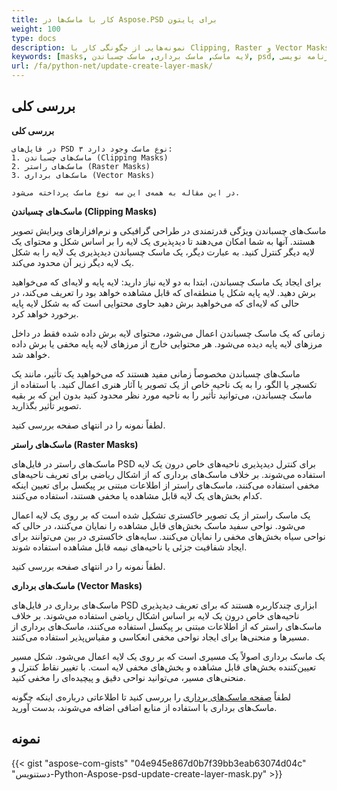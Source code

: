 ```yaml
---
title: کار با ماسک‌ها در Aspose.PSD برای پایتون
weight: 100
type: docs
description: نمونه‌هایی از چگونگی کار با Clipping, Raster و Vector Masks درون فایل PSD
keywords: [masks, لایه ماسک, ماسک برداری, ماسک چسباندن, psd, رابط برنامه نویسی PSD, پایتون, نمونه کد]
url: /fa/python-net/update-create-layer-mask/
---
```


## **بررسی کلی**

**بررسی کلی**
	
	در فایل‌های PSD ۳ نوع ماسک وجود دارد:
	1. ماسک‌های چسباندن (Clipping Masks)
	2. ماسک‌های راستر (Raster Masks)
	3. ماسک‌های برداری (Vector Masks)
	
	در این مقاله به همه‌ی این سه نوع ماسک پرداخته می‌شود.

**ماسک‌های چسباندن (Clipping Masks)**

ماسک‌های چسباندن ویژگی قدرتمندی در طراحی گرافیکی و نرم‌افزارهای ویرایش تصویر هستند. آنها به شما امکان می‌دهند تا دیدپذیری یک لایه را بر اساس شکل و محتوای یک لایه دیگر کنترل کنید. به عبارت دیگر، یک ماسک چسباندن دیدپذیری یک لایه را به شکل یک لایه دیگر زیر آن محدود می‌کند.

برای ایجاد یک ماسک چسباندن، ابتدا به دو لایه نیاز دارید: لایه پایه و لایه‌ای که می‌خواهید برش دهید. لایه پایه شکل یا منطقه‌ای که قابل مشاهده خواهد بود را تعریف می‌کند، در حالی که لایه‌ای که می‌خواهید برش دهید حاوی محتوایی است که به شکل لایه پایه برخورد خواهد کرد.

زمانی که یک ماسک چسباندن اعمال می‌شود، محتوای لایه برش داده شده فقط در داخل مرزهای لایه پایه دیده می‌شود. هر محتوایی خارج از مرزهای لایه پایه مخفی یا برش داده خواهد شد.

ماسک‌های چسباندن مخصوصاً زمانی مفید هستند که می‌خواهید یک تأثیر، مانند یک تکسچر یا الگو، را به یک ناحیه خاص از یک تصویر یا آثار هنری اعمال کنید. با استفاده از ماسک چسباندن، می‌توانید تأثیر را به ناحیه مورد نظر محدود کنید بدون این که بر بقیه تصویر تأثیر بگذارید.

لطفاً نمونه را در انتهای صفحه بررسی کنید.

**ماسک‌های راستر (Raster Masks)** 

ماسک‌های راستر در فایل‌های PSD برای کنترل دیدپذیری ناحیه‌های خاص درون یک لایه استفاده می‌شوند. بر خلاف ماسک‌های برداری که از اشکال ریاضی برای تعریف ناحیه‌های مخفی استفاده می‌کنند، ماسک‌های راستر از اطلاعات مبتنی بر پیکسل برای تعیین اینکه کدام بخش‌های یک لایه قابل مشاهده یا مخفی هستند، استفاده می‌کنند.

یک ماسک راستر از یک تصویر خاکستری تشکیل شده است که بر روی یک لایه اعمال می‌شود. نواحی سفید ماسک بخش‌های قابل مشاهده را نمایان می‌کنند، در حالی که نواحی سیاه بخش‌های مخفی را نمایان می‌کنند. سایه‌های خاکستری در بین می‌توانند برای ایجاد شفافیت جزئی یا ناحیه‌های نیمه قابل مشاهده استفاده شوند.

لطفاً نمونه را در انتهای صفحه بررسی کنید.

**ماسک‌های برداری (Vector Masks)**

ماسک‌های برداری در فایل‌های PSD ابزاری چندکاربره هستند که برای تعریف دیدپذیری ناحیه‌های خاص درون یک لایه بر اساس اشکال ریاضی استفاده می‌شوند. بر خلاف ماسک‌های راستر که از اطلاعات مبتنی بر پیکسل استفاده می‌کنند، ماسک‌های برداری از مسیر‌ها و منحنی‌ها برای ایجاد نواحی مخفی انعکاسی و مقیاس‌پذیر استفاده می‌کنند.

یک ماسک برداری اصولاً یک مسیری است که بر روی یک لایه اعمال می‌شود. شکل مسیر تعیین‌کننده بخش‌های قابل مشاهده و بخش‌های مخفی لایه است. با تغییر نقاط کنترل و منحنی‌های مسیر، می‌توانید نواحی دقیق و پیچیده‌ای را مخفی کنید.

لطفاً [صفحه ماسک‌های برداری](psd/fa/net/layer-vector-mask/) را بررسی کنید تا اطلاعاتی درباره‌ی اینکه چگونه ماسک‌های برداری با استفاده از منابع اضافی اضافه می‌شوند، بدست آورید.

## **نمونه**

{{< gist "aspose-com-gists" "04e945e867d0b7f39bb3eab63074d04c" "دستنویس-Python-Aspose-psd-update-create-layer-mask.py" >}}
